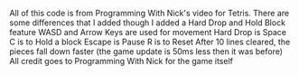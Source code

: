 All of this code is from Programming With Nick's video for Tetris. There are some differences that I added though
I added a Hard Drop and Hold Block feature
WASD and Arrow Keys are used for movement
Hard Drop is Space
C is to Hold a block
Escape is Pause
R is to Reset
After 10 lines cleared, the pieces fall down faster (the game update is 50ms less then it was before)
All credit goes to Programming With Nick for the game itself